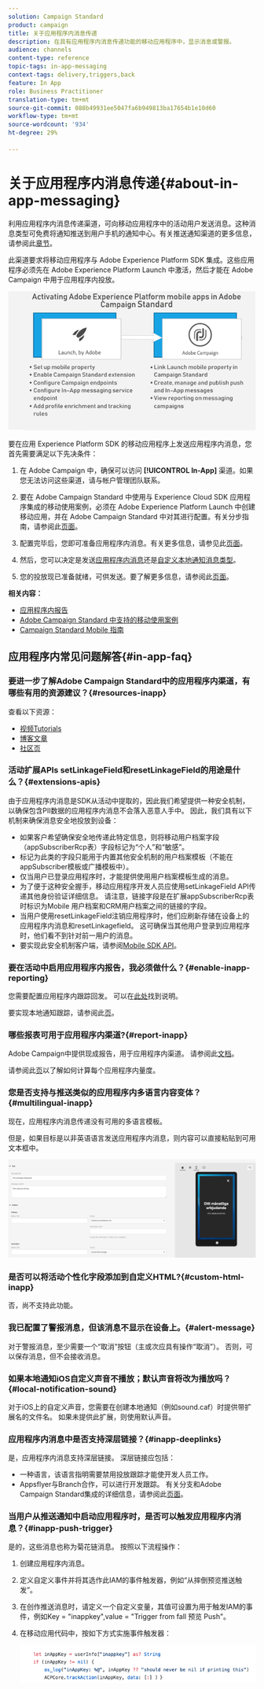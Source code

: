 ```yaml
---
solution: Campaign Standard
product: campaign
title: 关于应用程序内消息传递
description: 在具有应用程序内消息传递功能的移动应用程序中，显示消息或警报。
audience: channels
content-type: reference
topic-tags: in-app-messaging
context-tags: delivery,triggers,back
feature: In App
role: Business Practitioner
translation-type: tm+mt
source-git-commit: 088b49931ee5047fa6b949813ba17654b1e10d60
workflow-type: tm+mt
source-wordcount: '934'
ht-degree: 29%

---
```



# 关于应用程序内消息传递{#about-in-app-messaging}

利用应用程序内消息传递渠道，可向移动应用程序中的活动用户发送消息。这种消息类型可免费将通知推送到用户手机的通知中心。有关推送通知渠道的更多信息，请参阅此[章节](../../channels/using/about-push-notifications.md)。

此渠道要求将移动应用程序与 Adobe Experience Platform SDK 集成。这些应用程序必须先在 Adobe Experience Platform Launch 中激活，然后才能在 Adobe Campaign 中用于应用程序内投放。

![](assets/launch_campaign.png)

要在应用 Experience Platform SDK 的移动应用程序上发送应用程序内消息，您首先需要满足以下先决条件：

1. 在 Adobe Campaign 中，确保可以访问 **[!UICONTROL In-App]** 渠道。如果您无法访问这些渠道，请与帐户管理团队联系。

1. 要在 Adobe Campaign Standard 中使用与 Experience Cloud SDK 应用程序集成的移动使用案例，必须在 Adobe Experience Platform Launch 中创建移动应用，并在 Adobe Campaign Standard 中对其进行配置。有关分步指南，请参阅此[页面](https://helpx.adobe.com/cn/campaign/kb/configuring-app-sdk.html)。

1. 配置完毕后，您即可准备应用程序内消息。有关更多信息，请参见此[页面](../../channels/using/preparing-and-sending-an-in-app-message.md#preparing-your-in-app-message)。

1. 然后，您可以决定是发送[应用程序内消息](../../channels/using/customizing-an-in-app-message.md)还是[自定义本地通知消息类型](../../channels/using/customizing-an-in-app-message.md#customizing-a-local-notification-message-type)。

1. 您的投放现已准备就绪，可供发送。要了解更多信息，请参阅此[页面](../../channels/using/preparing-and-sending-an-in-app-message.md#sending-your-in-app-message)。

**相关内容：**

* [应用程序内报告](../../reporting/using/in-app-report.md)
* [Adobe Campaign Standard 中支持的移动使用案例](https://helpx.adobe.com/cn/campaign/kb/configure-launch-rules-acs-use-cases.html)
* [Campaign Standard Mobile 指南](https://helpx.adobe.com/cn/campaign/kb/acs-mobile.html)

## 应用程序内常见问题解答{#in-app-faq}

### 要进一步了解Adobe Campaign Standard中的应用程序内渠道，有哪些有用的资源建议？{#resources-inapp}

查看以下资源：

* [视频Tutorials](https://docs.adobe.com/content/help/en/campaign-standard-learn/tutorials/communication-channels/mobile/in-app/in-app-message-overview.html)
* [博客文章](https://theblog.adobe.com/get-more-out-of-the-new-in-app-message-channel-from-adobe-campaign/)
* [社区页](https://experienceleaguecommunities.adobe.com/t5/adobe-campaign-standard/ct-p/adobe-campaign-standard-community)

### 活动扩展APIs setLinkageField和resetLinkageField的用途是什么？{#extensions-apis}

由于应用程序内消息是SDK从活动中提取的，因此我们希望提供一种安全机制，以确保包含PII数据的应用程序内消息不会落入恶意人手中。 因此，我们具有以下机制来确保消息安全地投放到设备：

* 如果客户希望确保安全地传递此特定信息，则将移动用户档案字段（appSubscriberRcp表）字段标记为“个人”和“敏感”。
* 标记为此类的字段只能用于内置其他安全机制的用户档案模板（不能在appSubscriber模板或广播模板中）。
* 仅当用户已登录应用程序时，才能提供使用用户档案模板生成的消息。
* 为了便于这种安全握手，移动应用程序开发人员应使用setLinkageField API传递其他身份验证详细信息。 请注意，链接字段是在扩展appSubscriberRcp表时标识为Mobile 用户档案和CRM用户档案之间的链接的字段。
* 当用户使用resetLinkageField注销应用程序时，他们应刷新存储在设备上的应用程序内消息和resetLinkagefield。 这可确保当其他用户登录到应用程序时，他们看不到针对前一用户的消息。
* 要实现此安全机制客户端，请参阅[Mobile SDK API](Https://aep-sdks.gitbook.io/docs/using-mobile-extensions/adobe-campaign-standard/adobe-campaign-standard-api-reference)。

### 要在活动中启用应用程序内报告，我必须做什么？{#enable-inapp-reporting}

您需要配置应用程序内跟踪回发。 可以在[此处](https://helpx.adobe.com/campaign/kb/config-app-in-launch.html#InApptrackingpostback)找到说明。

要实现本地通知跟踪，请参阅此[页](../../administration/using/local-tracking.md)。

### 哪些报表可用于应用程序内渠道?{#report-inapp}

Adobe Campaign中提供现成报告，用于应用程序内渠道。 请参阅此[文档](../../reporting/using/in-app-report.md)。

请参阅此[页](../../reporting/using/indicator-calculation.md#in-app-delivery)以了解如何计算每个应用程序内量度。

### 您是否支持与推送类似的应用程序内多语言内容变体？{#multilingual-inapp}

现在，应用程序内消息传递没有可用的多语言模板。

但是，如果目标是以非英语语言发送应用程序内消息，则内容可以直接粘贴到可用文本框中。

![](assets/faq_inapp.png)

### 是否可以将活动个性化字段添加到自定义HTML?{#custom-html-inapp}

否，尚不支持此功能。

### 我已配置了警报消息，但该消息不显示在设备上。{#alert-message}

对于警报消息，至少需要一个“取消”按钮（主或次应具有操作“取消”）。 否则，可以保存消息，但不会接收消息。

### 如果本地通知iOS自定义声音不播放；默认声音将改为播放吗？{#local-notification-sound}

对于iOS上的自定义声音，您需要在创建本地通知（例如sound.caf）时提供带扩展名的文件名。 如果未提供此扩展，则使用默认声音。

### 应用程序内消息中是否支持深层链接？{#inapp-deeplinks}

是，应用程序内消息支持深层链接。 深层链接应包括：

* 一种语言，该语言指明需要禁用投放跟踪才能使开发人员工作。
* Appsflyer与Branch合作，可以进行开发跟踪。 有关分支和Adobe Campaign Standard集成的详细信息，请参阅此[页面](https://help.branch.io/using-branch/docs/adobe-campaign-standard-1)。

### 当用户从推送通知中启动应用程序时，是否可以触发应用程序内消息？{#inapp-push-trigger}

是的，这些消息也称为菊花链消息。 按照以下流程操作：

1. 创建应用程序内消息。

1. 定义自定义事件并将其选作此IAM的事件触发器，例如“从摔倒预览推送触发”。

1. 在创作推送消息时，请定义一个自定义变量，其值可设置为用于触发IAM的事件，例如Key = &quot;inappkey&quot;,value = &quot;Trigger from fall 预览 Push&quot;。

1. 在移动应用代码中，按如下方式实施事件触发器：

   ![](assets/faq_inapp_2.png)
